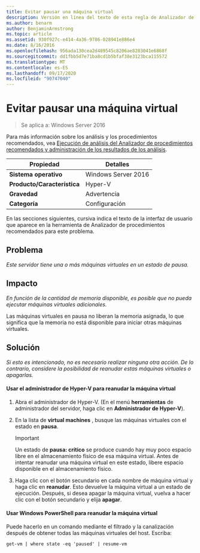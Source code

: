 ```yaml
---
title: Evitar pausar una máquina virtual
description: Versión en línea del texto de esta regla de Analizador de procedimientos recomendados.
ms.author: benarm
author: BenjaminArmstrong
ms.topic: article
ms.assetid: 930f927c-e414-4a36-9786-028941e886e4
ms.date: 8/16/2016
ms.openlocfilehash: 956ada130cea2d489545c8206ae8283041e6868f
ms.sourcegitcommit: dd1fbb5d7e71ba8cd1b5bfaf38e3123bca115572
ms.translationtype: MT
ms.contentlocale: es-ES
ms.lasthandoff: 09/17/2020
ms.locfileid: "90747040"
---
```

# <a name="avoid-pausing-a-virtual-machine"></a>Evitar pausar una máquina virtual

>Se aplica a: Windows Server 2016

Para más información sobre los análisis y los procedimientos recomendados, vea [Ejecución de análisis del Analizador de procedimientos recomendados y administración de los resultados de los análisis](https://go.microsoft.com/fwlink/p/?LinkID=223177).

|Propiedad|Detalles|
|-|-|
|**Sistema operativo**|Windows Server 2016|
|**Producto/Característica**|Hyper-V|
|**Gravedad**|Advertencia|
|**Categoría**|Configuración|

En las secciones siguientes, cursiva indica el texto de la interfaz de usuario que aparece en la herramienta de Analizador de procedimientos recomendados para este problema.

## <a name="issue"></a>Problema

*Este servidor tiene una o más máquinas virtuales en un estado de pausa.*

## <a name="impact"></a>Impacto

*En función de la cantidad de memoria disponible, es posible que no pueda ejecutar máquinas virtuales adicionales.*

Las máquinas virtuales en pausa no liberan la memoria asignada, lo que significa que la memoria no está disponible para iniciar otras máquinas virtuales.

## <a name="resolution"></a>Solución

*Si esto es intencionado, no es necesario realizar ninguna otra acción. De lo contrario, considere la posibilidad de reanudar estas máquinas virtuales o apagarlas.*

#### <a name="use-hyper-v-manager-to-resume-the-virtual-machine"></a>Usar el administrador de Hyper-V para reanudar la máquina virtual

1.  Abra el administrador de Hyper-V. (En el menú **herramientas** de administrador del servidor, haga clic en **Administrador de Hyper-V**).

2.  En la lista de **virtual machines** , busque las máquinas virtuales con el estado en **pausa**.

    > [!IMPORTANT]
    > Un estado de **pausa: crítico** se produce cuando hay muy poco espacio libre en el almacenamiento físico de esa máquina virtual. Antes de intentar reanudar una máquina virtual en este estado, libere espacio disponible en el almacenamiento físico.

3.  Haga clic con el botón secundario en cada nombre de máquina virtual y haga clic en **reanudar**. Esto devuelve la máquina virtual a un estado de ejecución. Después, si desea apagar la máquina virtual, vuelva a hacer clic con el botón secundario y elija **apagar**.

#### <a name="use-windows-powershell-to-resume-the-virtual-machine"></a>Usar Windows PowerShell para reanudar la máquina virtual

Puede hacerlo en un comando mediante el filtrado y la canalización después de obtener todas las máquinas virtuales del host. Escriba:

```
get-vm | where state -eq 'paused' | resume-vm
```



